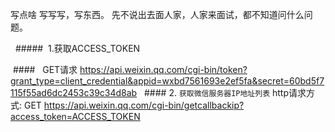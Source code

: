   写点啥
  写写写，写东西。
  先不说出去面人家，人家来面试，都不知道问什么问题。
  
    #####  1.获取ACCESS_TOKEN 
  
   ####   GET请求   https://api.weixin.qq.com/cgi-bin/token?grant_type=client_credential&appid=wxbd7561693e2ef5fa&secret=60bd5f7115f55ad6dc2453c39c34d8ab
   #### 2. `获取微信服务器IP地址列表` http请求方式: GET
https://api.weixin.qq.com/cgi-bin/getcallbackip?access_token=ACCESS_TOKEN




































